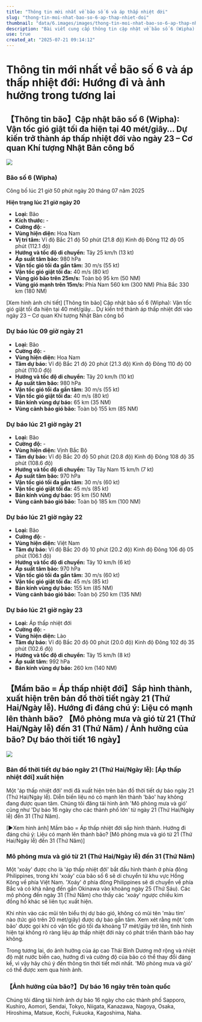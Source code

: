 ```yaml
---
title: "Thông tin mới nhất về bão số 6 và áp thấp nhiệt đới"
slug: "thong-tin-moi-nhat-bao-so-6-ap-thap-nhiet-doi"
thumbnail: "data/6.images/images/thong-tin-moi-nhat-bao-so-6-ap-thap-nhiet-doi.webp"
description: "Bài viết cung cấp thông tin cập nhật về bão số 6 (Wipha) bao gồm vị trí, cường độ, hướng di chuyển và dự báo sẽ suy yếu thành áp thấp nhiệt đới. Đồng thời, bài viết cũng đề cập đến sự hình thành của một áp thấp nhiệt đới mới và khả năng mạnh lên thành bão."
use: true
created_at: "2025-07-21 09:14:12"
---
```


# Thông tin mới nhất về bão số 6 và áp thấp nhiệt đới: Hướng đi và ảnh hưởng trong tương lai

## 【Thông tin bão】Cập nhật bão số 6 (Wipha): Vận tốc gió giật tối đa hiện tại 40 mét/giây… Dự kiến trở thành áp thấp nhiệt đới vào ngày 23 – Cơ quan Khí tượng Nhật Bản công bố

![](/images/20250721-22058026-tuy-000-1-view.webp)

### Bão số 6 (Wipha)

Công bố lúc 21 giờ 50 phút ngày 20 tháng 07 năm 2025

**Hiện trạng lúc 21 giờ ngày 20**

*   **Loại:** Bão
*   **Kích thước:** -
*   **Cường độ:** -
*   **Vùng hiện diện:** Hoa Nam
*   **Vị trí tâm:** Vĩ độ Bắc 21 độ 50 phút (21.8 độ)
    Kinh độ Đông 112 độ 05 phút (112.1 độ)
*   **Hướng và tốc độ di chuyển:** Tây 25 km/h (13 kt)
*   **Áp suất tâm bão:** 980 hPa
*   **Vận tốc gió tối đa gần tâm:** 30 m/s (55 kt)
*   **Vận tốc gió giật tối đa:** 40 m/s (80 kt)
*   **Vùng gió bão trên 25m/s:** Toàn bộ 95 km (50 NM)
*   **Vùng gió mạnh trên 15m/s:** Phía Nam 560 km (300 NM)
    Phía Bắc 330 km (180 NM)

[Xem hình ảnh chi tiết] [Thông tin bão] Cập nhật bão số 6 (Wipha): Vận tốc gió giật tối đa hiện tại 40 mét/giây… Dự kiến trở thành áp thấp nhiệt đới vào ngày 23 – Cơ quan Khí tượng Nhật Bản công bố

### Dự báo lúc 09 giờ ngày 21

*   **Loại:** Bão
*   **Cường độ:** -
*   **Vùng hiện diện:** Hoa Nam
*   **Tâm dự báo:** Vĩ độ Bắc 21 độ 20 phút (21.3 độ)
    Kinh độ Đông 110 độ 00 phút (110.0 độ)
*   **Hướng và tốc độ di chuyển:** Tây 20 km/h (10 kt)
*   **Áp suất tâm bão:** 980 hPa
*   **Vận tốc gió tối đa gần tâm:** 30 m/s (55 kt)
*   **Vận tốc gió giật tối đa:** 40 m/s (80 kt)
*   **Bán kính vùng dự báo:** 65 km (35 NM)
*   **Vùng cảnh báo gió bão:** Toàn bộ 155 km (85 NM)

### Dự báo lúc 21 giờ ngày 21

*   **Loại:** Bão
*   **Cường độ:** -
*   **Vùng hiện diện:** Vịnh Bắc Bộ
*   **Tâm dự báo:** Vĩ độ Bắc 20 độ 50 phút (20.8 độ)
    Kinh độ Đông 108 độ 35 phút (108.6 độ)
*   **Hướng và tốc độ di chuyển:** Tây Tây Nam 15 km/h (7 kt)
*   **Áp suất tâm bão:** 970 hPa
*   **Vận tốc gió tối đa gần tâm:** 30 m/s (60 kt)
*   **Vận tốc gió giật tối đa:** 45 m/s (85 kt)
*   **Bán kính vùng dự báo:** 95 km (50 NM)
*   **Vùng cảnh báo gió bão:** Toàn bộ 185 km (100 NM)

### Dự báo lúc 21 giờ ngày 22

*   **Loại:** Bão
*   **Cường độ:** -
*   **Vùng hiện diện:** Việt Nam
*   **Tâm dự báo:** Vĩ độ Bắc 20 độ 10 phút (20.2 độ)
    Kinh độ Đông 106 độ 05 phút (106.1 độ)
*   **Hướng và tốc độ di chuyển:** Tây 10 km/h (6 kt)
*   **Áp suất tâm bão:** 970 hPa
*   **Vận tốc gió tối đa gần tâm:** 30 m/s (60 kt)
*   **Vận tốc gió giật tối đa:** 45 m/s (85 kt)
*   **Bán kính vùng dự báo:** 155 km (85 NM)
*   **Vùng cảnh báo gió bão:** Toàn bộ 250 km (135 NM)

### Dự báo lúc 21 giờ ngày 23

*   **Loại:** Áp thấp nhiệt đới
*   **Cường độ:** -
*   **Vùng hiện diện:** Lào
*   **Tâm dự báo:** Vĩ độ Bắc 20 độ 00 phút (20.0 độ)
    Kinh độ Đông 102 độ 35 phút (102.6 độ)
*   **Hướng và tốc độ di chuyển:** Tây 15 km/h (8 kt)
*   **Áp suất tâm:** 992 hPa
*   **Bán kính vùng dự báo:** 260 km (140 NM)

## 【Mầm bão = Áp thấp nhiệt đới】Sắp hình thành, xuất hiện trên bản đồ thời tiết ngày 21 (Thứ Hai/Ngày lễ). Hướng đi đáng chú ý: Liệu có mạnh lên thành bão? 【Mô phỏng mưa và gió từ 21 (Thứ Hai/Ngày lễ) đến 31 (Thứ Năm) / Ảnh hưởng của bão? Dự báo thời tiết 16 ngày】

![](/images/20250720-22057776-mbcnewsv-000-10-view.webp)

### Bản đồ thời tiết dự báo ngày 21 (Thứ Hai/Ngày lễ): [Áp thấp nhiệt đới] xuất hiện

Một 'áp thấp nhiệt đới' mới đã xuất hiện trên bản đồ thời tiết dự báo ngày 21 (Thứ Hai/Ngày lễ). Diễn biến liệu nó có mạnh lên thành 'bão' hay không đang được quan tâm. Chúng tôi đăng tải hình ảnh 'Mô phỏng mưa và gió' cũng như 'Dự báo 16 ngày cho các thành phố lớn' từ ngày 21 (Thứ Hai/Ngày lễ) đến 31 (Thứ Năm).

[▶Xem hình ảnh] Mầm bão = Áp thấp nhiệt đới sắp hình thành. Hướng đi đáng chú ý: Liệu có mạnh lên thành bão? [Mô phỏng mưa và gió từ 21 (Thứ Hai/Ngày lễ) đến 31 (Thứ Năm)]

### Mô phỏng mưa và gió từ 21 (Thứ Hai/Ngày lễ) đến 31 (Thứ Năm)

Một 'xoáy' được cho là 'áp thấp nhiệt đới' bắt đầu hình thành ở phía đông Philippines, trong khi 'xoáy' của bão số 6 sẽ di chuyển từ khu vực Hồng Kông về phía Việt Nam. 'Xoáy' ở phía đông Philippines sẽ di chuyển về phía Bắc và có khả năng đến gần Okinawa vào khoảng ngày 25 (Thứ Sáu). Các mô phỏng đến ngày 31 (Thứ Năm) cho thấy các 'xoáy' ngược chiều kim đồng hồ khác sẽ liên tục xuất hiện.

Khi nhìn vào các mũi tên biểu thị dự báo gió, không có mũi tên 'màu tím' nào (tức gió trên 20 mét/giây) được dự báo gần tâm. Xem xét rằng một 'cơn bão' được gọi khi có vận tốc gió tối đa khoảng 17 mét/giây trở lên, tình hình hiện tại không rõ ràng liệu áp thấp nhiệt đới này có phát triển thành bão hay không.

Trong tương lai, do ảnh hưởng của áp cao Thái Bình Dương mở rộng và nhiệt độ mặt nước biển cao, hướng đi và cường độ của bão có thể thay đổi đáng kể, vì vậy hãy chú ý đến thông tin thời tiết mới nhất. 'Mô phỏng mưa và gió' có thể được xem qua hình ảnh.

### 【Ảnh hưởng của bão?】Dự báo 16 ngày trên toàn quốc

Chúng tôi đăng tải hình ảnh dự báo 16 ngày cho các thành phố Sapporo, Kushiro, Aomori, Sendai, Tokyo, Niigata, Kanazawa, Nagoya, Osaka, Hiroshima, Matsue, Kochi, Fukuoka, Kagoshima, Naha.